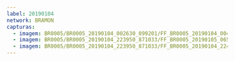 ```yaml
---
label: 20190104
network: BRAMON
capturas:
  - imagem: BR0005/BR0005_20190104_002630_099201/FF_BR0005_20190104_004356_631_0025856.fits_maxpixel.jpg
  - imagem: BR0005/BR0005_20190104_223950_871033/FF_BR0005_20190105_065108_875_0655360.fits_maxpixel.jpg
  - imagem: BR0005/BR0005_20190104_223950_871033/FF_BR0005_20190104_224429_016_0006656.fits_maxpixel.jpg
---
```

